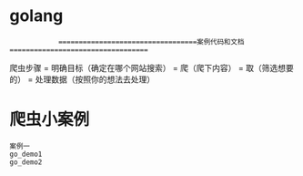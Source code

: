 # golang
                ==================================案例代码和文档==================================

爬虫步骤
 =  明确目标（确定在哪个网站搜索）
 =  爬（爬下内容）
 =  取（筛选想要的）
 =  处理数据（按照你的想法去处理）



爬虫小案例 
===
    案例一
    go_demo1
    go_demo2



